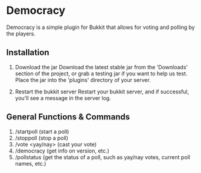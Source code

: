 Democracy
===============

Democracy is a simple plugin for Bukkit that allows for voting and polling by the players.

Installation
------------------------------------------------
1. Download the jar
Download the latest stable jar from the 'Downloads' section of the project, or grab a testing jar if you want to help us test.  Place the jar into the 'plugins' directory of your server. 

2. Restart the bukkit server
Restart your bukkit server, and if successful, you'll see a message in the server log.

General Functions & Commands
------------------------------------------------
1. /startpoll <pollname> <yay> <nay> (start a poll)
2. /stoppoll <pollname> (stop a poll) 
3. /vote <pollname> <yay/nay> (cast your vote) 
4. /democracy (get info on version, etc.)
5. /pollstatus <pollname> (get the status of a poll, such as yay/nay votes, current poll names, etc.)
